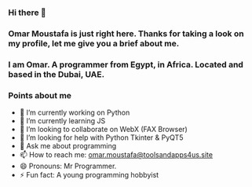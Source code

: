 ### Hi there 👋

### Omar Moustafa is just right here. Thanks for taking a look on my profile, let me give you a brief about me.

### I am Omar. A programmer from Egypt, in Africa. Located and based in the Dubai, UAE.

### Points about me

- 🔭 I’m currently working on Python
- 🌱 I’m currently learning JS
- 👯 I’m looking to collaborate on WebX (FAX Browser)
- 🤔 I’m looking for help with Python Tkinter & PyQT5
- 💬 Ask me about programming
- 📫 How to reach me: omar.moustafa@toolsandapps4us.site
- 😄 Pronouns: Mr Programmer.
- ⚡ Fun fact: A young programming hobbyist

